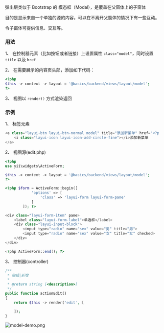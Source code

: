 
弹出层类似于 Bootstrap 的 模态框（Modal），是覆盖在父窗体上的子窗体

目的是显示来自一个单独的源的内容，可以在不离开父窗体的情况下有一些互动。

令子窗体可提供信息、交互等。

### 用法

1、 在控制器元素（比如按钮或者链接）上设置属性 `class="model"`，同时设置 `title` 以及 `href`

2、 在需要展示的内容页头部，添加如下代码：

```php
<?php
$this -> context -> layout = '@basics/backend/views/layout/model';
?>
```

3、 视图以 `render()` 方式渲染返回

### 示例

1、 标签元素

```php
<a class="layui-btn layui-btn-normal model" title="添加新菜单" href="<?php echo Url::to(['edit', 'type' => $type]); ?>">
    <i class="layui-icon layui-icon-add-circle-fine"></i>添加新菜单
</a>
```

2、 视图源(edit.php)

```php
<?php
use yii\widgets\ActiveForm;

$this -> context -> layout = '@basics/backend/views/layout/model';
?>

<?php $form = ActiveForm::begin([
            'options' => [
                'class' => 'layui-form layui-form-pane'
            ]
        ]); ?>

<div class="layui-form-item" pane>
    <label class="layui-form-label">单选框</label>
    <div class="layui-input-block">
        <input type="radio" name="sex" value="男" title="男">
        <input type="radio" name="sex" value="女" title="女" checked>
    </div>
</div>

<?php ActiveForm::end(); ?>
```

3、 控制器(controller)

```php
/**
 * 编辑|新增
 *
 * @return string [<description>]
 */
public function actionEdit()
{
    return $this -> render('edit', [

    ]);
}
```

![model-demo.png](https://image.oceanickang.com/typecho/2018/11/01/508423203367157/model-demo.png)
